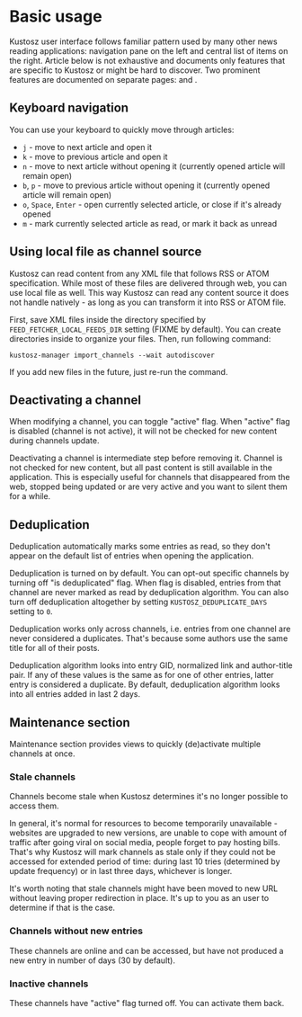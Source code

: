 # Basic usage

Kustosz user interface follows familiar pattern used by many other news reading applications: navigation pane on the left and central list of items on the right. Article below is not exhaustive and documents only features that are specific to Kustosz or might be hard to discover. Two prominent features are documented on separate pages: [](./searching) and [](./filters).

## Keyboard navigation

You can use your keyboard to quickly move through articles:

* `j` - move to next article and open it
* `k` - move to previous article and open it
* `n` - move to next article without opening it (currently opened article will remain open)
* `b`, `p` - move to previous article without opening it (currently opened article will remain open)
* `o`, `Space`, `Enter` - open currently selected article, or close if it's already opened
* `m` - mark currently selected article as read, or mark it back as unread

## Using local file as channel source

Kustosz can read content from any XML file that follows RSS or ATOM specification. While most of these files are delivered through web, you can use local file as well. This way Kustosz can read any content source it does not handle natively - as long as you can transform it into RSS or ATOM file.

First, save XML files inside the directory specified by `FEED_FETCHER_LOCAL_FEEDS_DIR` setting (FIXME by default). You can create directories inside to organize your files. Then, run following command:

```
kustosz-manager import_channels --wait autodiscover
```

If you add new files in the future, just re-run the command.

## Deactivating a channel

When modifying a channel, you can toggle "active" flag. When "active" flag is disabled (channel is not active), it will not be checked for new content during channels update. 

Deactivating a channel is intermediate step before removing it. Channel is not checked for new content, but all past content is still available in the application. This is especially useful for channels that disappeared from the web, stopped being updated or are very active and you want to silent them for a while.

## Deduplication

Deduplication automatically marks some entries as read, so they don't appear on the default list of entries when opening the application.

Deduplication is turned on by default. You can opt-out specific channels by turning off "is deduplicated" flag. When flag is disabled, entries from that channel are never marked as read by deduplication algorithm. You can also turn off deduplication altogether by setting `KUSTOSZ_DEDUPLICATE_DAYS` setting to `0`.

Deduplication works only across channels, i.e. entries from one channel are never considered a duplicates. That's because some authors use the same title for all of their posts.

Deduplication algorithm looks into entry GID, normalized link and author-title pair. If any of these values is the same as for one of other entries, latter entry is considered a duplicate. By default, deduplication algorithm looks into all entries added in last 2 days.

## Maintenance section

Maintenance section provides views to quickly (de)activate multiple channels at once.

### Stale channels

Channels become stale when Kustosz determines it's no longer possible to access them.

In general, it's normal for resources to become temporarily unavailable - websites are upgraded to new versions, are unable to cope with amount of traffic after going viral on social media, people forget to pay hosting bills. That's why Kustosz will mark channels as stale only if they could not be accessed for extended period of time: during last 10 tries (determined by update frequency) or in last three days, whichever is longer.

It's worth noting that stale channels might have been moved to new URL without leaving proper redirection in place. It's up to you as an user to determine if that is the case.

### Channels without new entries

These channels are online and can be accessed, but have not produced a new entry in number of days (30 by default).

### Inactive channels

These channels have "active" flag turned off. You can activate them back.
